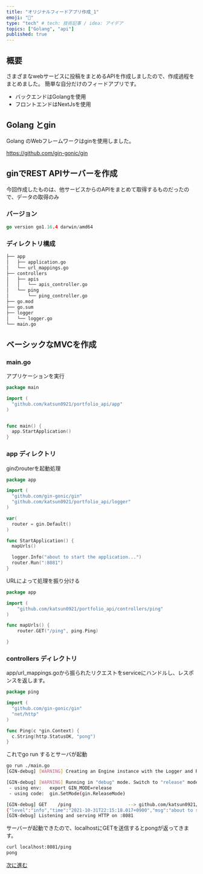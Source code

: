 ```yaml
---
title: "オリジナルフィードアプリ作成_1"
emoji: "💨"
type: "tech" # tech: 技術記事 / idea: アイデア
topics: ["Golang", "api"]
published: true
---
```


## 概要

さまざまなwebサービスに投稿をまとめるAPIを作成しましたので、作成過程をまとめました。
簡単な自分だけのフィードアプリです。

- バックエンドはGolangを使用
- フロントエンドはNextJsを使用

## Golang とgin

Golang のWebフレームワークはginを使用しました。

<https://github.com/gin-gonic/gin>

## ginでREST APIサーバーを作成

今回作成したものは、他サービスからのAPIをまとめて取得するものだったので、データの取得のみ

### バージョン

```go
go version go1.16.4 darwin/amd64
```

### ディレクトリ構成

```bash
├── app
│   ├── application.go
│   └── url_mappings.go
├── controllers
│   ├── apis
│   │   └── apis_controller.go
│   └── ping
│       └── ping_controller.go
├── go.mod
├── go.sum
├── logger
│   └── logger.go
└── main.go
```

## ベーシックなMVCを作成

### main.go

アプリケーションを実行

```go:main.go
package main

import (
  "github.com/katsun0921/portfolio_api/app"
)


func main() {
  app.StartApplication()
}
```

### app ディレクトリ

ginのrouterを起動処理

```go:app/application.go
package app

import (
  "github.com/gin-gonic/gin"
  "github.com/katsun0921/portfolio_api/logger"
)

var(
  router = gin.Default()
)

func StartApplication() {
  mapUrls()

  logger.Info("about to start the application...")
  router.Run(":8081")
}
```

URLによって処理を振り分ける

```go:app/url_mappings.go
package app

import (
	"github.com/katsun0921/portfolio_api/controllers/ping"
)

func mapUrls() {
	router.GET("/ping", ping.Ping)

}
```

### controllers ディレクトリ

app/url_mappings.goから振られたリクエストをserviceにハンドルし、レスポンスを返します。

```go:controllers/ping/ping_controller.go
package ping

import (
  "github.com/gin-gonic/gin"
  "net/http"
)

func Ping(c *gin.Context) {
  c.String(http.StatusOK, "pong")
}
```

これでgo run するとサーバが起動

```bash
go run ./main.go
[GIN-debug] [WARNING] Creating an Engine instance with the Logger and Recovery middleware already attached.

[GIN-debug] [WARNING] Running in "debug" mode. Switch to "release" mode in production.
 - using env:	export GIN_MODE=release
 - using code:	gin.SetMode(gin.ReleaseMode)

[GIN-debug] GET    /ping                     --> github.com/katsun0921/portfolio_api/controllers/ping.Ping (3 handlers)
{"level":"info","time":"2021-10-31T22:15:18.017+0900","msg":"about to start the application..."}
[GIN-debug] Listening and serving HTTP on :8081
```

サーバーが起動できたので、localhostにGETを送信するとpongが返ってきます。

```bash
curl localhost:8081/ping
pong
```

[次に進む](./portfolio_02.md)
